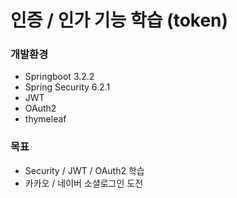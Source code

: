 # 인증 / 인가 기능 학습 (token)

### 개발환경
- Springboot 3.2.2
- Spring Security 6.2.1
- JWT
- OAuth2
- thymeleaf

### 목표
- Security / JWT / OAuth2 학습
- 카카오 / 네이버 소셜로그인 도전
